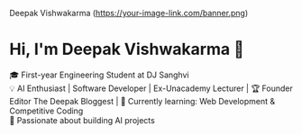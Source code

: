 Deepak Vishwakarma  (https://your-image-link.com/banner.png)
# Hi, I'm Deepak Vishwakarma  👋
🎓 First-year Engineering Student at DJ Sanghvi  
💡 AI Enthusiast | Software Developer | Ex-Unacademy Lecturer  |
🏆 Founder Editor The Deepak Bloggest |
🌱 Currently learning: Web Development & Competitive Coding  
🚀 Passionate about building AI projects  




